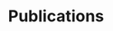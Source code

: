 ---
title: Publications
cms_exclude: true

# Page type and layout
type: landing
sections:
  - block: markdown
    content:
      text: "<div style='font-size: 2.5rem; margin-bottom: 0.5rem; font-weight: bold; text-align: center;'>Publications</div>"
    design:
      columns: "1"
      spacing:
        padding: ["20px", "0", "0", "0"]  # Reduce bottom padding
      #css_class: "pub-title"  # Custom class for styling
  - block: collection
    content:
      title: ""  # Empty to avoid duplicate title (page title is enough)
      text: ""   # Optional intro text if desired
      filters:
        folders:
          - publication  # Source folder for publication content
      count: 0   # Show all items (no pagination limit)
    design:
      view: citation  # Compact view for a clean list
      columns: "1"   # Single column layout
      sort_by: "Date"  # Sort by publication date
      sort_ascending: false  # Reverse order (newest first)
      disable_individual_pages: true  # Prevents individual pages

# Optional banner
banner:
  caption: ''
  image: ''
---